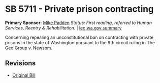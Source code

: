 # SB 5711 - Private prison contracting
**Primary Sponsor:** [Mike Padden](/person/leg/mike.padden.md)
*Status: First reading, referred to Human Services, Reentry & Rehabilitation.* | [leg.wa.gov summary](https://app.leg.wa.gov/billsummary?BillNumber=5711&Year=2021)

Concerning repealing an unconstitutional ban on contracting with private prisons in the state of Washington pursuant to the 9th circuit ruling in The Geo Group v. Newsom.

## Revisions
* [Original Bill](1/)